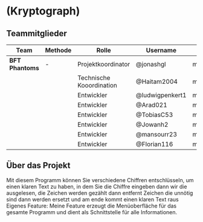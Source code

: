 # (Kryptograph)

## Teammitglieder

| Team    	| Methode 	|Rolle		|Username	|Branch		|
| ----------- 	| ----------- 	|-----------		|-----------	|-----------	|
|**BFT Phantoms**	|-|Projektkoordinator|@jonashgl|methode1|
|   		|  |Technische Kooordination|@Haitam2004|main|
|   		| |Entwickler|@ludwigpenkert1|methode2|
|   		| |Entwickler|@Arad021|methode2|
|   		| |Entwickler|@TobiasC53|methode2|
|   		| |Entwickler|@Jowanh2|methode2|
|   		| |Entwickler|@mansourr23|methode2|
|   		| |Entwickler|@Florian116|methode2|

## Über das Projekt
Mit diesem Programm können Sie verschiedene Chiffren entschlüsseln, um einen klaren Text zu haben, in dem Sie die Chiffre eingeben dann wir die ausgelesen, die Zeichen werden gezählt dann entfernt Zeichen die unnötig sind dann werden ersetzt und am ende kommt einen klaren Text raus
Eigenes Feature: Meine Feature erzeugt die Menüoberfläche für das gesamte Programm und dient als Schnittstelle für alle Informationen.
